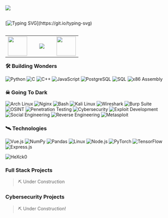 <img src="https://github.com/user-attachments/assets/b0ac0861-a044-418f-ab53-6503d343b19f">
<br>
<br>

[![Typing SVG](https://readme-typing-svg.demolab.com?font=Source+Code+Pro&weight=800&size=25&pause=1000&color=F70505&background=FF0B0B00&width=600&lines=Securing+systems+in+an+insecure+world.;Ethical+hacking.+Deep+insight.;Curiosity.+Code.+Control.)](https://git.io/typing-svg)

<table width="100" align='left'>
<tr>
    <td align='center' width="60">
        <a href="mailto:ahmet159743@gmail.com"><img src="https://cdn-icons-png.flaticon.com/512/9723/9723099.png"  width="60"></a>
    </td>
    <td align='center' width="60">
        <a href="https://wa.me/13658971380"><img src="https://cdn-icons-png.flaticon.com/512/10090/10090303.png"></a>
    </td>
    <td align='center' width="60">
        <a href="https://www.linkedin.com/in/ahmet-emre-3a7071305"><img src="https://cdn-icons-png.flaticon.com/512/10090/10090314.png" width="60"></a>
    </td>
</tr>
</table>
<br>
<br>
<br>

### 🛠 Building Wonders

![Python](https://img.shields.io/badge/-Python-000?&logo=python)
![C](https://img.shields.io/badge/-C-000?&logo=c)
![C++](https://img.shields.io/badge/-C++-000?&logo=c%2B%2B)
![JavaScript](https://img.shields.io/badge/-JavaScript-000?&logo=javascript)
![PostgreSQL](https://img.shields.io/badge/-PostgreSQL-000?&logo=postgresql)
![SQL](https://img.shields.io/badge/-SQL-000?&logo=mysql)
![x86 Assembly](https://img.shields.io/badge/-x86_Assembly-000?&logo=linux)


### ☠ Going To Dark
![Arch Linux](https://img.shields.io/badge/-Arch_Linux-000?&logo=arch-linux)
![Nginx](https://img.shields.io/badge/-Nginx-000?&logo=nginx)
![Bash](https://img.shields.io/badge/-Bash-000?&logo=gnubash)
![Kali Linux](https://img.shields.io/badge/-Kali_Linux-000?&logo=kalilinux)
![Wireshark](https://img.shields.io/badge/-Wireshark-000?&logo=wireshark)
![Burp Suite](https://img.shields.io/badge/-Burp_Suite-000?&logo=portainer)
![OSINT](https://img.shields.io/badge/-OSINT-000?&logo=hackthebox)
![Penetration Testing](https://img.shields.io/badge/-PenTest-000?&logo=protonvpn)
![Cybersecurity](https://img.shields.io/badge/-Cybersecurity-000?&logo=hackthebox)
![Exploit Development](https://img.shields.io/badge/-Exploit_Dev-000?&logo=exploitdb)
![Social Engineering](https://img.shields.io/badge/-Social_Engineering-000?&logo=simpleicons)
![Reverse Engineering](https://img.shields.io/badge/-Reverse_Engineering-000?&logo=visualstudiocode)
![Metasploit](https://img.shields.io/badge/-Metasploit-000?&logo=metasploit)

### 🛰 Technologies
![Vue.js](https://img.shields.io/badge/-Vue.js-000?&logo=vue.js)
![NumPy](https://img.shields.io/badge/-NumPy-000?&logo=numpy)
![Pandas](https://img.shields.io/badge/-Pandas-000?&logo=pandas)
![Linux](https://img.shields.io/badge/-Linux-000?&logo=Linux)
![Node.js](https://img.shields.io/badge/-Node.js-000?&logo=node.js)
![PyTorch](https://img.shields.io/badge/-PyTorch-000?&logo=PyTorch)
![TensorFlow](https://img.shields.io/badge/-TensorFlow-000?&logo=TensorFlow)
![Express.js](https://img.shields.io/badge/-Express.js-000?&logo=express)

![HeXck0](https://github-readme-stats.vercel.app/api?username=HeXck0&theme=shadow_red&show_icons=true)

### Full Stack Projects

>⛏ Under Construction

### Cybersecurity Projects

>⛏ Under Construction!
